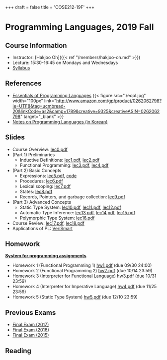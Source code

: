 +++
draft = false
title = 'COSE212-19F'
+++

# Programming Languages, 2019 Fall

## Course Information

- Instructor: [Hakjoo Oh]({{< ref "/members/hakjoo-oh.md" >}})
- Lecture: 15:30-16:45 on Mondays and Wednesdays
- [Syllabus](./syllabus.pdf)

## References

- [Essentials of Programming Languages](http://www.amazon.com/gp/product/0262062798?ie=UTF8&tag=ucmbread-20&linkCode=as2&camp=1789&creative=9325&creativeASIN=0262062798)
    {{< figure src="./eopl.jpg" width="100px" link="http://www.amazon.com/gp/product/0262062798?ie=UTF8&tag=ucmbread-20&linkCode=as2&camp=1789&creative=9325&creativeASIN=0262062798" target="_blank" >}}
- [Notes on Programming Languages (in Korean)](./pl-book-draft.pdf)

## Slides

- Course Overview: [lec0.pdf](./slides/lec0.pdf)
- (Part 1) Preliminaries
    - Inductive Definitions: [lec1.pdf](./slides/lec1.pdf), [lec2.pdf](./slides/lec2.pdf)
    - Functional Programming: [lec3.pdf](./slides/lec3.pdf), [lec4.pdf](./slides/lec4.pdf)
- (Part 2) Basic Concepts
    - Expressions: [lec5.pdf](./slides/lec5.pdf), [code](./slides/let.ml)
    - Procedures: [lec6.pdf](./slides/lec6.pdf)
    - Lexical scoping: [lec7.pdf](./slides/lec7.pdf)
    - States: [lec8.pdf](./slides/lec8.pdf)
    - Records, Pointers, and garbage collection: [lec9.pdf](./slides/lec9.pdf)
- (Part 3) Advanced Concepts
    - Static Type System: [lec10.pdf](./slides/lec10.pdf), [lec11.pdf](./slides/lec11.pdf), [lec12.pdf](./slides/lec12.pdf)
    - Automatic Type Inference: [lec13.pdf](./slides/lec13.pdf), [lec14.pdf](./slides/lec14.pdf), [lec15.pdf](./slides/lec15.pdf)
    - Polymorphic Type System: [lec16.pdf](./slides/lec16.pdf)
- Course Review: [lec17.pdf](./slides/lec17.pdf), [lec18.pdf](./slides/lec18.pdf)
- Applications of PL: [VeriSmart](./slides/verismart_KAIST2019.pdf)

## Homework

**[System for programming assignments](https://tryml.korea.ac.kr)**

- Homework 1 (Functional Programming 1) [hw1.pdf](./homeworks/hw1.pdf) (due 09/30 24:00)
- Homework 2 (Functional Programming 2) [hw2.pdf](./homeworks/hw2.pdf) (due 10/14 23:59)
- Homework 3 (Interpreter for Functional Language) [hw3.pdf](./homeworks/hw3.pdf) (due 10/31 23:59)
- Homework 4 (Interpreter for Imperative Language) [hw4.pdf](./homeworks/hw4.pdf) (due 11/25 23:59)
- Homework 5 (Static Type System) [hw5.pdf](./homeworks/hw5.pdf) (due 12/10 23:59)

## Previous Exams

- [Final Exam (2017)](./exams/final2017.pdf)
- [Final Exam (2016)](./exams/final2016.pdf)
- [Final Exam (2015)](./exams/final2015.pdf)

## Reading
